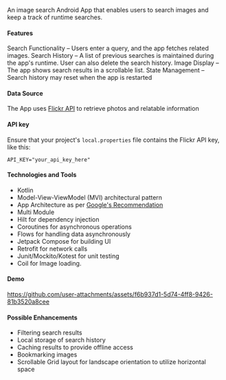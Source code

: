 An image search Android App that enables users to search images and keep a track of runtime searches.

#### Features

Search Functionality – Users enter a query, and the app fetches related images.
Search History – A list of previous searches is maintained during the app's runtime. User can also delete the search history.
Image Display – The app shows search results in a scrollable list.
State Management – Search history may reset when the app is restarted

#### Data Source

The App uses [Flickr API](https://www.flickr.com/services/api/flickr.photos.search.html) to retrieve photos and relatable information

#### API key

Ensure that your project's ```local.properties``` file contains the Flickr API key, like this:

```API_KEY="your_api_key_here"```

#### Technologies and Tools 

- Kotlin 
- Model-View-ViewModel (MVI) architectural pattern
- App Architecture as per [Google's Recommendation](https://developer.android.com/topic/architecture)
- Multi Module
- Hilt for dependency injection
- Coroutines for asynchronous operations
- Flows for handling data asynchronously
- Jetpack Compose for building UI
- Retrofit for network calls
- Junit/Mockito/Kotest for unit testing 
- Coil for Image loading.

#### Demo

https://github.com/user-attachments/assets/f6b937d1-5d74-4ff8-9426-81b3520a8cee

#### Possible Enhancements
- Filtering search results
- Local storage of search history 
- Caching results to provide offline access
- Bookmarking images 
- Scrollable Grid layout for landscape orientation to utilize horizontal space
